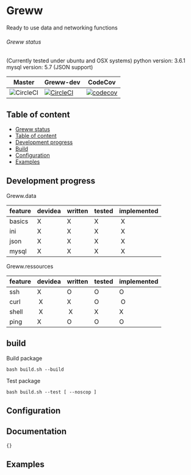 # Greww

Ready to use data and networking functions

###### Greww status

(Currently tested under ubuntu and OSX systems)
python version: 3.6.1
mysql version: 5.7 (JSON support)

| Master | Greww-dev | CodeCov |
| --- | --- | --- |
| ![CircleCI](https://circleci.com/gh/iallabs/greww.svg?style=svg&circle-token=6748a7f07d64bb2ee72cbe7201d4ce7106ec5bc9) |[![CircleCI](https://circleci.com/gh/iallabs/greww/tree/greww-dev.svg?style=svg&circle-token=6748a7f07d64bb2ee72cbe7201d4ce7106ec5bc9)](https://circleci.com/gh/iallabs/greww/tree/greww-dev) | [![codecov](https://codecov.io/gh/iallabs/greww/branch/master/graph/badge.svg?token=qiUtFFz1Ei)](https://codecov.io/gh/iallabs/greww) |

## Table of content

- [Greww status](#greww-status)
- [Table of content](#table-of-content)
- [Development progress](#dev-progress)
- [Build](#build)
- [Configuration](#configuration)
- [Examples](#examples)

## Development progress

Greww.data

| feature | devidea | written | tested | implemented |
| --- | --- | --- | --- | --- |
| basics | X | X | X | X |
| ini | X | X | X | X |
| json | X | X | X | X |
| mysql | X | X | X | X |

Greww.ressources

| feature | devidea | written | tested | implemented |
| --- | --- | --- | --- | --- |
| ssh | X | O | O | O |
| curl | X | X | O | O |
| shell | X | X | X | X |
| ping | X | O | O | O |

## build

Build package
```
bash build.sh --build
```

Test package
```
bash build.sh --test [ --noscop ]
```

## Configuration

## Documentation

```
{}
```

## Examples
